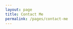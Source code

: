 ```yaml
---
layout: page
title: Contact Me
permalink: /pages/contact-me
---
```


<head>
    <!-- Include only necessary Bootstrap CSS for the form -->
    <style>
        #custom-contact-form .floating-label-form-group {
            position: relative;
            margin-bottom: 1.5em;
        }

        #custom-contact-form .floating-label-form-group input,
        #custom-contact-form .floating-label-form-group textarea {
            z-index: 1;
            position: relative;
            padding-right: 0;
            padding-left: 0;
            border-radius: 0;
            font-size: 1.5em;
            background: none;
            border: none;
            border-bottom: 1px solid #ddd;
            box-shadow: none !important;
            resize: none;
        }

        #custom-contact-form .floating-label-form-group label {
            position: absolute;
            top: 0;
            left: 0;
            display: block;
            width: 100%;
            margin: 0;
            padding: 7px 0;
            pointer-events: none;
            border: 1px solid transparent;
            border-radius: 3px;
            transition: all 0.2s ease;
        }

        #custom-contact-form .floating-label-form-group input:focus ~ label,
        #custom-contact-form .floating-label-form-group input:not(:focus):valid ~ label,
        #custom-contact-form .floating-label-form-group textarea:focus ~ label,
        #custom-contact-form .floating-label-form-group textarea:not(:focus):valid ~ label {
            top: -1.5em;
            font-size: 0.85em;
            color: #333;
        }

        #custom-contact-form .floating-label-form-group input:focus,
        #custom-contact-form .floating-label-form-group textarea:focus {
            border-bottom: 1px solid #555;
            outline: none;
        }

        #custom-contact-form .form-group {
            margin-bottom: 15px;
        }

        #custom-contact-form .btn {
            display: inline-block;
            padding: 6px 12px;
            margin-bottom: 0;
            font-size: 14px;
            font-weight: normal;
            line-height: 1.42857143;
            text-align: center;
            white-space: nowrap;
            vertical-align: middle;
            -ms-touch-action: manipulation;
                touch-action: manipulation;
            cursor: pointer;
            background-image: none;
            border: 1px solid transparent;
            border-radius: 4px;
            user-select: none;
        }

        #custom-contact-form .btn-default {
            color: #333;
            background-color: #fff;
            border-color: #ccc;
        }
    </style>
</head>

<body>
    <div id="contact">
        <h2>Have any questions or suggestions for improving CoCoNest? Leave me a message below, and I'll get back to you as soon as possible.<br></h2>
        <div id="contact-form">
            <form id="custom-contact-form" action="https://formspree.io/f/xnqekkjk" method="POST" name="sentMessage" novalidate>
                <input type="hidden" name="_subject" value="Contact request from personal website" />
                <div class="row control-group">
                    <div class="form-group col-xs-12 floating-label-form-group controls">
                        <input type="text" class="form-control" placeholder="Name" id="name" name="name" required data-validation-required-message="Please enter your name.">
                        <p class="help-block text-danger"></p>
                    </div>
                </div>
                <div class="row control-group">
                    <div class="form-group col-xs-12 floating-label-form-group controls">
                        <input type="email" class="form-control" placeholder="Email Address" id="email" name="_replyto" required data-validation-required-message="Please enter your email address.">
                        <p class="help-block text-danger"></p>
                    </div>
                </div>
                <div class="row control-group">
                    <div class="form-group col-xs-12 floating-label-form-group controls">
                        <textarea rows="5" class="form-control" placeholder="Message" id="message" name="message" required data-validation-required-message="Please enter a message."></textarea>
                        <p class="help-block text-danger"></p>
                    </div>
                </div>
                <br>
                <div id="success"></div>
                <div class="row">
                    <div class="form-group col-xs-12">
                        <button type="submit" class="btn btn-default">Send</button>
                    </div>
                </div>
            </form>
        </div>
    </div>

    <!-- Include jQuery and Bootstrap JavaScript -->
    <script src="https://ajax.googleapis.com/ajax/libs/jquery/3.5.1/jquery.min.js"></script>
    <script src="https://maxcdn.bootstrapcdn.com/bootstrap/3.4.1/js/bootstrap.min.js"></script>

    <!-- Custom JavaScript for floating labels -->
    <script>
        $(function() {
            $("body").on("input propertychange", ".floating-label-form-group", function(e) {
                $(this).toggleClass("floating-label-form-group-with-value", !!$(e.target).val());
            }).on("focus", ".floating-label-form-group", function() {
                $(this).addClass("floating-label-form-group-with-focus");
            }).on("blur", ".floating-label-form-group", function() {
                $(this).removeClass("floating-label-form-group-with-focus");
            });
        });
    </script>
</body>

